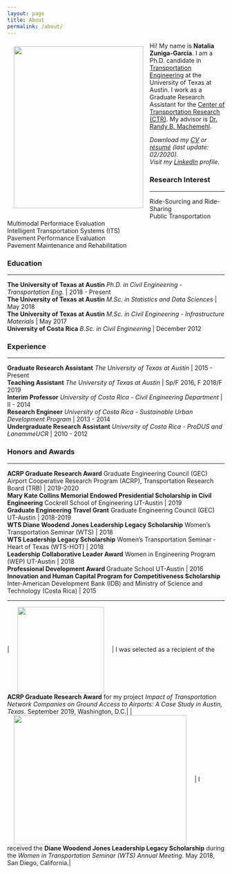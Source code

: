 ```yaml
---
layout: page
title: About
permalink: /about/
---
```


<img src="{{ site.baseurl }}/assets/img/nat.jpg" ALIGN="left" style="margin:10px 15px ; width:300px; height:375px;"/>

Hi! My name is <b>Natalia Zuniga-Garcia</b>. I am a Ph.D. candidate in [Transportation Engineering](http://www.caee.utexas.edu/transportation) at the University of Texas at Austin. I work as a Graduate Research Assistant for the [Center of Transportation Research (CTR)](https://ctr.utexas.edu/). My advisor is [Dr. Randy B. Machemehl](https://sites.utexas.edu/machemehl/).

<i>Download my [CV](/downloads/Natalia_ZunigaGarcia_CV.pdf) or [résumé](/downloads/Natalia_ZunigaGarcia_Resume.pdf) (last update: 02/2020). <br> Visit my [LinkedIn](https://www.linkedin.com/in/nzunigag/) profile.</i>  

### Research Interest
___
  Ride-Sourcing and Ride-Sharing <br>
  Public Transportation <br>
  Multimodal Performace Evaluation <br>
  Intelligent Transportation Systems (ITS) <br>
  Pavement Performance Evaluation <br>
  Pavement Maintenance and Rehabilitation

### Education
___

<b>The University of Texas at Austin</b> <i>Ph.D. in Civil Engineering - Transportation Eng. </i> | 2018 - Present</i> <br>
<b>The University of Texas at Austin</b> <i>M.Sc. in Statistics and Data Sciences</i> | May 2018  <br>
<b>The University of Texas at Austin</b> <i>M.Sc. in Civil Engineering - Infrastructure Materials</i> | May 2017 <br>
<b>University of Costa Rica</b> <i>B.Sc. in Civil Engineering</i> | December 2012

### Experience
___

<b>Graduate Research Assistant</b> <i>The University of Texas at Austin </i> | 2015 - Present <br>
<b>Teaching Assistant</b> <i>The University of Texas at Austin</i> | Sp/F 2016, F 2018/F 2019  <br>
<b>Interim Professor</b> <i>University of Costa Rica - Civil Engineering Department</i> | II - 2014 <br>
<b>Research Engineer</b> <i>University of Costa Rica - Sustainable Urban Development Program</i> | 2013 - 2014 <br>
<b>Undergraduate Research Assistant</b> <i>University of Costa Rica - ProDUS and LanammeUCR</i>  | 2010 - 2012 

### Honors and Awards
___

<b>ACRP Graduate Research Award</b> Graduate Engineering Council (GEC) Airport Cooperative Research Program (ACRP), Transportation Research Board (TRB) | 2019-2020 <br>
<b>Mary Kate Collins Memorial Endowed Presidential Scholarship in Civil Engineering</b> Cockrell School of Engineering UT-Austin | 2019 <br>
<b>Graduate Engineering Travel Grant</b> Graduate Engineering Council (GEC) UT-Austin | 2018-2019 <br>
<b>WTS Diane Woodend Jones Leadership Legacy Scholarship</b> Women’s Transportation Seminar (WTS) | 2018 <br>
<b>WTS Leadership Legacy Scholarship</b> Women’s Transportation Seminar - Heart of Texas (WTS-HOT) | 2018 <br>
<b>Leadership	Collaborative	Leader	Award</b> Women in	Engineering Program (WEP) UT-Austin | 2018 <br>
<b>Professional Development Award </b> Graduate School UT-Austin | 2016 <br>
<b>Innovation and Human Capital Program for Competitiveness Scholarship</b> Inter-American Development Bank (IDB) and Ministry of Science and Technology (Costa Rica) | 2015

___

| <img src="../assets/pictures/acrp.jpeg" ALIGN="center" style="margin:0px 15px ; width:200px; height:200px;"/> | 
I was selected as a recipient of the <b>ACRP Graduate Research Award</b> for my project <i> Impact of Transportation Network Companies on Ground Access to Airports: A Case Study in Austin, Texas</i>. September 2019, Washington, D.C.|
| <img src="../assets/pictures/award.jpg" ALIGN="center" style="margin:0px 15px ; width:400px; height:300px;"/> | 
I received the <b>Diane Woodend Jones Leadership Legacy Scholarship</b> during the <i>Women in Transportation Seminar (WTS) Annual Meeting</i>. May 2018, San Diego, California.|


